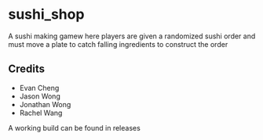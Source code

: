 # sushi_shop

A sushi making gamew here players are given a randomized sushi order and must move a plate to catch falling ingredients to construct the order

## Credits
* Evan Cheng
* Jason Wong
* Jonathan Wong
* Rachel Wang

A working build can be found in releases
